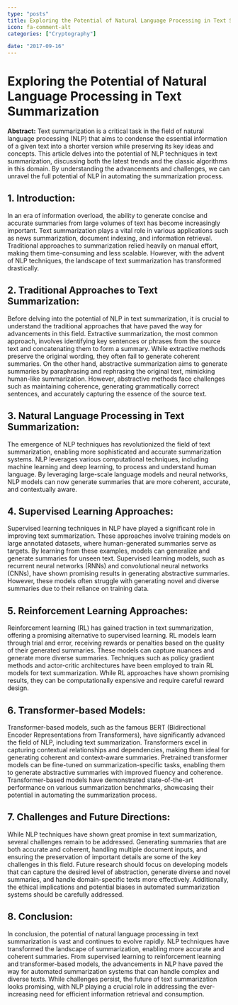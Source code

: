 ```yaml
---
type: "posts"
title: Exploring the Potential of Natural Language Processing in Text Summarization
icon: fa-comment-alt
categories: ["Cryptography"]

date: "2017-09-16"
---
```




# Exploring the Potential of Natural Language Processing in Text Summarization

**Abstract:**
Text summarization is a critical task in the field of natural language processing (NLP) that aims to condense the essential information of a given text into a shorter version while preserving its key ideas and concepts. This article delves into the potential of NLP techniques in text summarization, discussing both the latest trends and the classic algorithms in this domain. By understanding the advancements and challenges, we can unravel the full potential of NLP in automating the summarization process.

## 1. Introduction:
In an era of information overload, the ability to generate concise and accurate summaries from large volumes of text has become increasingly important. Text summarization plays a vital role in various applications such as news summarization, document indexing, and information retrieval. Traditional approaches to summarization relied heavily on manual effort, making them time-consuming and less scalable. However, with the advent of NLP techniques, the landscape of text summarization has transformed drastically.

## 2. Traditional Approaches to Text Summarization:
Before delving into the potential of NLP in text summarization, it is crucial to understand the traditional approaches that have paved the way for advancements in this field. Extractive summarization, the most common approach, involves identifying key sentences or phrases from the source text and concatenating them to form a summary. While extractive methods preserve the original wording, they often fail to generate coherent summaries. On the other hand, abstractive summarization aims to generate summaries by paraphrasing and rephrasing the original text, mimicking human-like summarization. However, abstractive methods face challenges such as maintaining coherence, generating grammatically correct sentences, and accurately capturing the essence of the source text.

## 3. Natural Language Processing in Text Summarization:
The emergence of NLP techniques has revolutionized the field of text summarization, enabling more sophisticated and accurate summarization systems. NLP leverages various computational techniques, including machine learning and deep learning, to process and understand human language. By leveraging large-scale language models and neural networks, NLP models can now generate summaries that are more coherent, accurate, and contextually aware.

## 4. Supervised Learning Approaches:
Supervised learning techniques in NLP have played a significant role in improving text summarization. These approaches involve training models on large annotated datasets, where human-generated summaries serve as targets. By learning from these examples, models can generalize and generate summaries for unseen text. Supervised learning models, such as recurrent neural networks (RNNs) and convolutional neural networks (CNNs), have shown promising results in generating abstractive summaries. However, these models often struggle with generating novel and diverse summaries due to their reliance on training data.

## 5. Reinforcement Learning Approaches:
Reinforcement learning (RL) has gained traction in text summarization, offering a promising alternative to supervised learning. RL models learn through trial and error, receiving rewards or penalties based on the quality of their generated summaries. These models can capture nuances and generate more diverse summaries. Techniques such as policy gradient methods and actor-critic architectures have been employed to train RL models for text summarization. While RL approaches have shown promising results, they can be computationally expensive and require careful reward design.

## 6. Transformer-based Models:
Transformer-based models, such as the famous BERT (Bidirectional Encoder Representations from Transformers), have significantly advanced the field of NLP, including text summarization. Transformers excel in capturing contextual relationships and dependencies, making them ideal for generating coherent and context-aware summaries. Pretrained transformer models can be fine-tuned on summarization-specific tasks, enabling them to generate abstractive summaries with improved fluency and coherence. Transformer-based models have demonstrated state-of-the-art performance on various summarization benchmarks, showcasing their potential in automating the summarization process.

## 7. Challenges and Future Directions:
While NLP techniques have shown great promise in text summarization, several challenges remain to be addressed. Generating summaries that are both accurate and coherent, handling multiple document inputs, and ensuring the preservation of important details are some of the key challenges in this field. Future research should focus on developing models that can capture the desired level of abstraction, generate diverse and novel summaries, and handle domain-specific texts more effectively. Additionally, the ethical implications and potential biases in automated summarization systems should be carefully addressed.

## 8. Conclusion:
In conclusion, the potential of natural language processing in text summarization is vast and continues to evolve rapidly. NLP techniques have transformed the landscape of summarization, enabling more accurate and coherent summaries. From supervised learning to reinforcement learning and transformer-based models, the advancements in NLP have paved the way for automated summarization systems that can handle complex and diverse texts. While challenges persist, the future of text summarization looks promising, with NLP playing a crucial role in addressing the ever-increasing need for efficient information retrieval and consumption.